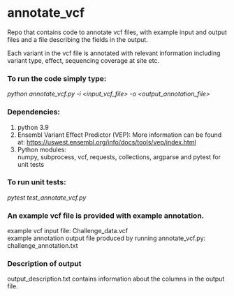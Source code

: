# annotate_vcf
Repo that contains code to annotate vcf files, with example input and output files and a file describing the fields in the output.

Each variant in the vcf file is annotated with relevant information including variant type, effect, sequencing coverage at site etc.

### To run the code simply type: <br />
*python annotate_vcf.py -i <input_vcf_file> -o <output_annotation_file>*

### Dependencies: <br />
1. python 3.9 <br />
2. Ensembl Variant Effect Predictor (VEP): More information can be found at: https://uswest.ensembl.org/info/docs/tools/vep/index.html
3. Python modules: <br />
numpy, subprocess, vcf, requests, collections, argparse and pytest for unit tests

### To run unit tests: <br />
*pytest test_annotate_vcf.py*

### An example vcf file is provided with example annotation. <br />
example vcf input file: Challenge_data.vcf <br />
example annotation output file produced by running annotate_vcf.py: challenge_annotation.txt

### Description of output <br />
output_description.txt contains information about the columns in the output file.
